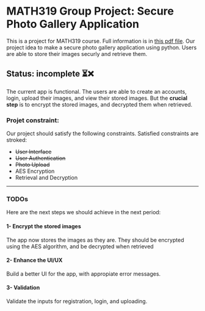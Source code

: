 # MATH319 Group Project: Secure Photo Gallery Application
This is a project for MATH319 course. Full information is in [this pdf file](./Math319%20assignment%202024_Semester2.pdf). Our project idea to make a secure photo gallery application using python. Users are able to store their images securly and retrieve them.

## Status: incomplete ⏳❌
The current app is functional. The users are able to create an accounts, login, upload their images, and view their stored images. But the **crucial step** is to encrypt the stored images, and decrypted them when retrieved.

### Projet constraint:
Our project should satisfy the following constraints. Satisfied constraints are stroked:
- ~~User Interface~~
- ~~User Authentication~~
- ~~Photo Upload~~
- AES Encryption
- Retrieval and Decryption
---

### TODOs
Here are the next steps we should achieve in the next period:
#### 1- Encrypt the stored images
The app now stores the images as they are. They should be encrypted using the AES algorithm, and be decrypted when retrieved

#### 2- Enhance the UI/UX
Build a better UI for the app, with appropiate error messages.

#### 3- Validation
Validate the inputs for registration, login, and uploading. 

